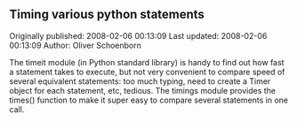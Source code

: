## Timing various python statements 
Originally published: 2008-02-06 00:13:09 
Last updated: 2008-02-06 00:13:09 
Author: Oliver Schoenborn 
 
The timeit module (in Python standard library) is handy to find out how fast a statement takes to execute, but not very convenient to compare speed of several equivalent statements: too much typing, need to create a Timer object for each statement, etc, tedious. The timings module provides the times() function to make it super easy to compare several statements in one call.